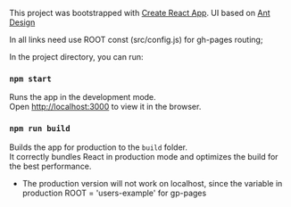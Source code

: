 This project was bootstrapped with [Create React App](https://github.com/facebookincubator/create-react-app).
UI based on [Ant Design](https://ant.design/)

In all links need use ROOT const (src/config.js) for gh-pages routing;

In the project directory, you can run:

### `npm start`

Runs the app in the development mode.<br>
Open [http://localhost:3000](http://localhost:3000) to view it in the browser.

### `npm run build`

Builds the app for production to the `build` folder.<br>
It correctly bundles React in production mode and optimizes the build for the best performance.

* The production version will not work on localhost, since the variable in production ROOT = 'users-example' for gp-pages
